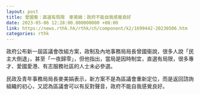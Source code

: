 ```yaml
---
layout: post
title: 曾國衞：直選有局限　麥美娟：政府不能自我感覺良好
date: 2023-05-06 12:28:00.000000000 +08:00
link: https://news.rthk.hk/rthk/ch/component/k2/1699442-20230506.htm
categories: rthk
---
```


政府公布新一屆區議會改組方案，政制及內地事務局局長曾國衞說，很多人說「民主大倒退」，甚至「一夜歸零」，但他指出，當局是因時制宜，直選有局限，很多專才、愛國愛港、有志服務社區的人士未必參選。

民政及青年事務局局長麥美娟表示，新方案不是為區議會重新定位，而是返回諮詢組織的初心，又認為區議會可以有反對聲音，政府不能自我感覺良好。
